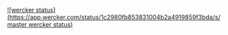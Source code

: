 [![wercker status](https://app.wercker.com/status/1c2980fb853831004b2a4919859f3bda/s/master wercker status)](https://app.wercker.com/project/byKey/1c2980fb853831004b2a4919859f3bda)
